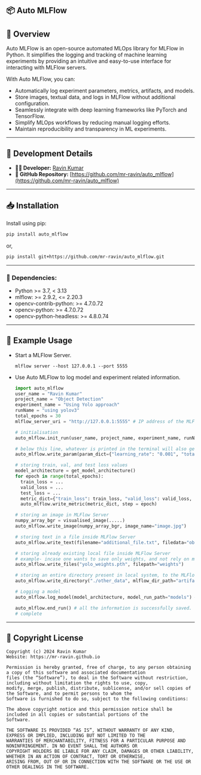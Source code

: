 ## 📦 **Auto MLFlow**

## 🔹 **Overview**
Auto MLFlow is an open-source automated MLOps library for MLFlow in Python. It simplifies the logging and tracking of machine learning experiments by providing an intuitive and easy-to-use interface for interacting with MLFlow servers. 

With Auto MLFlow, you can:
- Automatically log experiment parameters, metrics, artifacts, and models.
- Store images, textual data, and logs in MLFlow without additional configuration.
- Seamlessly integrate with deep learning frameworks like PyTorch and TensorFlow.
- Simplify MLOps workflows by reducing manual logging efforts.
- Maintain reproducibility and transparency in ML experiments.

---
## 🔧 **Development Details**
- **👨‍💻 Developer:** [Ravin Kumar](https://mr-ravin.github.io)  
- **📂 GitHub Repository:** [https://github.com/mr-ravin/auto_mlflow](https://github.com/mr-ravin/auto_mlflow)

---
## 📥 **Installation**

Install using pip:

```sh
pip install auto_mlflow
```
or,

```sh
pip install git+https://github.com/mr-ravin/auto_mlflow.git
```

---
### 📌 **Dependencies:**
- Python >= 3.7, < 3.13
- mlflow: >= 2.9.2, <= 2.20.3
- opencv-contrib-python: >= 4.7.0.72
- opencv-python: >= 4.7.0.72
- opencv-python-headless: >= 4.8.0.74

---

## 🔄 **Example Usage**
- Start a MLFlow Server.
  ```  
  mlflow server --host 127.0.0.1 --port 5555
  ```
- Use Auto MLFlow to log model and experiment related information.
  ```python
  import auto_mlflow
  user_name = "Ravin Kumar"
  project_name = "Object Detection"
  experiment_name = "Using Yolo approach"
  runName = "using yolov3"
  total_epochs = 30
  mlflow_server_uri = "http://127.0.0.1:5555" # IP address of the MLFlow Server.
  
  # initialisation 
  auto_mlflow.init_run(user_name, project_name, experiment_name, runName, mlflow_server_uri) # project, experiment, and run is created
  
  # below this line, whatever is printed in the terminal will also get logged in the MLFlow inside the file log.txt
  auto_mlflow.write_param(param_dict={"learning_rate": "0.001", "total_epochs": str(total_epochs)}) # save training related information
  
  # storing train, val, and test loss values
  model_architecture = get_model_architecture()
  for epoch in range(total_epochs):
    train_loss = ...
    valid_loss = ...
    test_loss = ...
    metric_dict={"train_loss": train_loss, "valid_loss": valid_loss, "test_loss": test_loss}
    auto_mlflow.write_metric(metric_dict, step = epoch)
  
  # storing an image in MLFlow Server
  numpy_array_bgr = visualised_image(.....)
  auto_mlflow.write_image(numpy_array_bgr, image_name="image.jpg")
  
  # storing text in a file inside MLFlow Server
  auto_mlflow.write_text(filename="additional_file.txt", filedata="object detection model")
  
  # storing already existing local file inside MLFlow Server
  # example- incase one wants to save only weights, and not rely on model registry. This will get saved inside weights/ in MLFlow Sever
  auto_mlflow.write_files("yolo_weights.pth", filepath="weights")
  
  # storing an entire directory present in local system, to the MLFlow Server
  auto_mlflow.write_directory("./other_data", mlflow_dir_path="artifacts") # this will copy all the content of ./other_data to MLFlow inside artifacts/
  
  # Logging a model
  auto_mlflow.log_model(model_architecture, model_run_path="models") # the logged model can be used for model registry
  
  auto_mlflow.end_run() # all the information is successfully saved.
  # complete 
  ```

---

## 📜 **Copyright License**
```
Copyright (c) 2024 Ravin Kumar
Website: https://mr-ravin.github.io

Permission is hereby granted, free of charge, to any person obtaining a copy of this software and associated documentation 
files (the “Software”), to deal in the Software without restriction, including without limitation the rights to use, copy, 
modify, merge, publish, distribute, sublicense, and/or sell copies of the Software, and to permit persons to whom the 
Software is furnished to do so, subject to the following conditions:

The above copyright notice and this permission notice shall be included in all copies or substantial portions of the 
Software.

THE SOFTWARE IS PROVIDED “AS IS”, WITHOUT WARRANTY OF ANY KIND, EXPRESS OR IMPLIED, INCLUDING BUT NOT LIMITED TO THE 
WARRANTIES OF MERCHANTABILITY, FITNESS FOR A PARTICULAR PURPOSE AND NONINFRINGEMENT. IN NO EVENT SHALL THE AUTHORS OR 
COPYRIGHT HOLDERS BE LIABLE FOR ANY CLAIM, DAMAGES OR OTHER LIABILITY, WHETHER IN AN ACTION OF CONTRACT, TORT OR OTHERWISE, 
ARISING FROM, OUT OF OR IN CONNECTION WITH THE SOFTWARE OR THE USE OR OTHER DEALINGS IN THE SOFTWARE.
```
